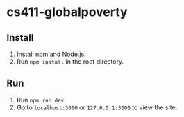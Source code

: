 # cs411-globalpoverty

## Install
1. Install npm and Node.js.
2. Run `npm install` in the root directory.

## Run
1. Run `npm run dev`.
2. Go to `localhost:3000` or `127.0.0.1:3000` to view the site.
